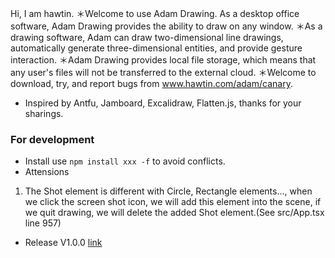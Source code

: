 Hi, I am hawtin.
＊Welcome to use Adam Drawing. As a desktop office software, Adam Drawing provides the ability to draw on any window.
＊As a drawing software, Adam can draw two-dimensional line drawings, automatically generate three-dimensional entities, and provide gesture interaction.
＊Adam Drawing provides local file storage, which means that any user's files will not be transferred to the external cloud.
＊Welcome to download, try, and report bugs from www.hawtin.com/adam/canary.

- Inspired by Antfu, Jamboard, Excalidraw, Flatten.js, thanks for your sharings.

### For development

- Install
  use `npm install xxx -f` to avoid conflicts.
- Attensions

1. The Shot element is different with Circle, Rectangle elements..., when we click the screen shot icon, we will add this element into the scene, if we quit drawing, we will delete the added Shot element.(See src/App.tsx line 957)

- Release V1.0.0 [link](./documents/releaseV1.0.0.md)
